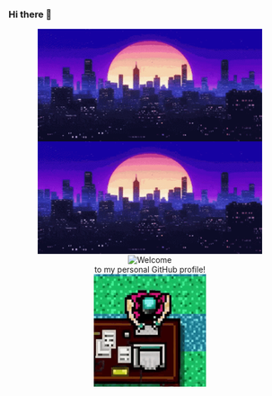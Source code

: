 ### Hi there 👋

<div align="center">
  <img src="https://github.com/ErnieLud/ErnieLud/blob/main/city-night.gif" alt="CityNight" align="center" width="400" height="200"/
  ><img src="https://github.com/ErnieLud/ErnieLud/blob/main/city-night.gif" alt="CityNight" align="center" width="400" height="200"/
</div>

<div align="center">
<img src="https://github.com/fnky/fnky/raw/fnky/img/welcome-fire.gif" alt="Welcome" align="center">
</div>

<div align="center">
to my personal GitHub profile!
</div>
  
<div align="center">
<img src="https://raw.githubusercontent.com/ErnieLud/ErnieLud/main/biker-hotline-miami.gif" alt="Writing" align="center" width="200" height="200">
</div>


<!--
**ErnieSumoso/ErnieSumoso** is a ✨ _special_ ✨ repository because its `README.md` (this file) appears on your GitHub profile.

Here are some ideas to get you started:

- 🔭 I’m currently working on ...
- 🌱 I’m currently learning ...
- 👯 I’m looking to collaborate on ...
- 🤔 I’m looking for help with ...
- 💬 Ask me about ...
- 📫 How to reach me: ...
- 😄 Pronouns: ...
- ⚡ Fun fact: ...
-->
